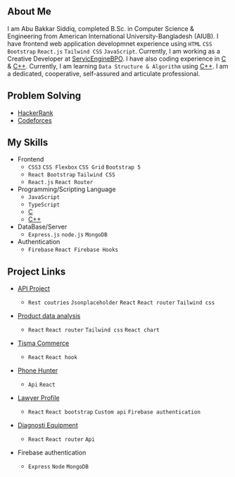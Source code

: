 ## About Me  

I am Abu Bakkar Siddiq, completed B.Sc. in Computer Science & Engineering from American International University-Bangladesh (AIUB). I have frontend web application developmnet experience using `HTML` `CSS` `Bootstrap` `React.js` `Tailwind CSS` `JavaScript`. Currently, I am working as a Creative Developer at [ServicEngineBPO](https://sebpo.com/). I have also coding experience in [C](https://github.com/ab-siddiq/phitron) & [C++](https://github.com/ab-siddiq/CPP-Programming). Currently, I am learning `Data Structure & Algorithm` using [C++](https://github.com/ab-siddiq/CPP-Programming). I am a dedicated, cooperative, self-assured and articulate professional.
## Problem Solving
- [HackerRank](https://www.hackerrank.com/AbuBakkarSiddiq)
- [Codeforces](https://codeforces.com/profile/ab-siddiq)
## My Skills
- Frontend
  - `CSS3` `CSS Flexbox` `CSS Grid` `Bootstrap 5`
  - `React Bootstrap` `Tailwind CSS`
  - `React.js` `React Router`
- Programming/Scripting Language
  - `JavaScript`
  - `TypeScript`
  - [C](https://github.com/ab-siddiq/phitron)
  - [C++](https://github.com/ab-siddiq/CPP-Programming)
- DataBase/Server
  - `Express.js` `node.js` `MongoDB` 
- Authentication
  - `Firebase` `React Firebase Hooks`

## Project Links
- [API Project](https://react-router-with-tailwind.netlify.app/)
  - `Rest coutries` `Jsonplaceholder` `React` `React router` `Tailwind css`
- [Product data analysis](https://product-data-analysis.netlify.app/)
  - `React` `React router` `Tailwind css` `React chart`
 
- [Tisma Commerce](https://tisma-commerece.netlify.app/)
  - `React` `React hook`
 
- [Phone Hunter](https://phone-hunter.netlify.app/)
  - `Api` `React`
- [Lawyer Profile](https://react-lawyer-2919b.web.app/)
  - `React` `React bootstrap` `Custom api` `Firebase authentication`
 
- [Diagnosti Equipment](https://react-mongodb-diagnostic-equip.web.app/)
  - `React` `React router` `Api`
- Firebase authentication
  - `Express` `Node` `MongoDB`

<!--
**ab-siddiq/ab-siddiq** is a ✨ _special_ ✨ repository because its `README.md` (this file) appears on your GitHub profile.

Here are some ideas to get you started:

- 🔭 I’m currently working on ...
- 🌱 I’m currently learning ...
- 👯 I’m looking to collaborate on ...
- 🤔 I’m looking for help with ...
- 💬 Ask me about ...
- 📫 How to reach me: ...
- 😄 Pronouns: ...
- ⚡ Fun fact: ...
-->

